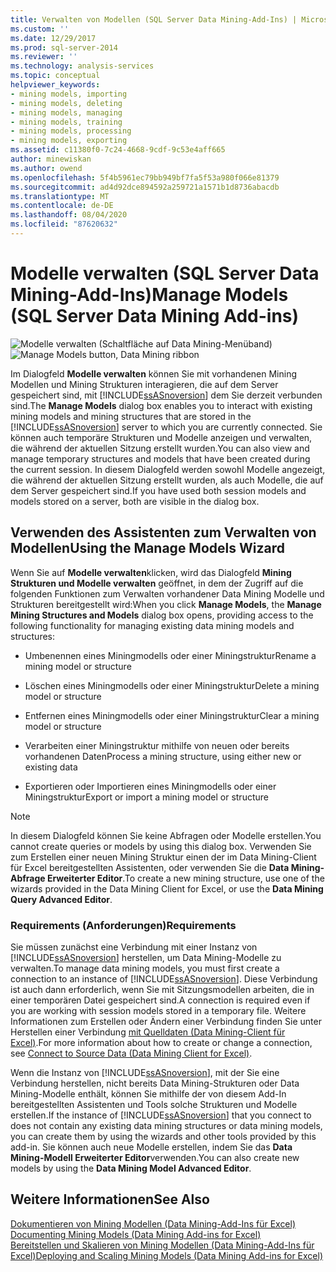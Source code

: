 ```yaml
---
title: Verwalten von Modellen (SQL Server Data Mining-Add-Ins) | Microsoft-Dokumentation
ms.custom: ''
ms.date: 12/29/2017
ms.prod: sql-server-2014
ms.reviewer: ''
ms.technology: analysis-services
ms.topic: conceptual
helpviewer_keywords:
- mining models, importing
- mining models, deleting
- mining models, managing
- mining models, training
- mining models, processing
- mining models, exporting
ms.assetid: c11380f0-7c24-4668-9cdf-9c53e4aff665
author: minewiskan
ms.author: owend
ms.openlocfilehash: 5f4b5961ec79bb949bf7fa5f53a980f066e81379
ms.sourcegitcommit: ad4d92dce894592a259721a1571b1d8736abacdb
ms.translationtype: MT
ms.contentlocale: de-DE
ms.lasthandoff: 08/04/2020
ms.locfileid: "87620632"
---
```

# <a name="manage-models-sql-server-data-mining-add-ins"></a><span data-ttu-id="8875a-102">Modelle verwalten (SQL Server Data Mining-Add-Ins)</span><span class="sxs-lookup"><span data-stu-id="8875a-102">Manage Models (SQL Server Data Mining Add-ins)</span></span>
  <span data-ttu-id="8875a-103">![Modelle verwalten (Schaltfläche auf Data Mining-Menüband)](media/dmc-manage.gif "Modelle verwalten (Schaltfläche auf Data Mining-Menüband)")</span><span class="sxs-lookup"><span data-stu-id="8875a-103">![Manage Models button, Data Mining ribbon](media/dmc-manage.gif "Manage Models button, Data Mining ribbon")</span></span>  
  
 <span data-ttu-id="8875a-104">Im Dialogfeld **Modelle verwalten** können Sie mit vorhandenen Mining Modellen und Mining Strukturen interagieren, die auf dem Server gespeichert sind, mit [!INCLUDE[ssASnoversion](../includes/ssasnoversion-md.md)] dem Sie derzeit verbunden sind.</span><span class="sxs-lookup"><span data-stu-id="8875a-104">The **Manage Models** dialog box enables you to interact with existing mining models and mining structures that are stored in the [!INCLUDE[ssASnoversion](../includes/ssasnoversion-md.md)] server to which you are currently connected.</span></span> <span data-ttu-id="8875a-105">Sie können auch temporäre Strukturen und Modelle anzeigen und verwalten, die während der aktuellen Sitzung erstellt wurden.</span><span class="sxs-lookup"><span data-stu-id="8875a-105">You can also view and manage temporary structures and models that have been created during the current session.</span></span> <span data-ttu-id="8875a-106">In diesem Dialogfeld werden sowohl Modelle angezeigt, die während der aktuellen Sitzung erstellt wurden, als auch Modelle, die auf dem Server gespeichert sind.</span><span class="sxs-lookup"><span data-stu-id="8875a-106">If you have used both session models and models stored on a server, both are visible in the dialog box.</span></span>  
  
## <a name="using-the-manage-models-wizard"></a><span data-ttu-id="8875a-107">Verwenden des Assistenten zum Verwalten von Modellen</span><span class="sxs-lookup"><span data-stu-id="8875a-107">Using the Manage Models Wizard</span></span>  
 <span data-ttu-id="8875a-108">Wenn Sie auf **Modelle verwalten**klicken, wird das Dialogfeld **Mining Strukturen und Modelle verwalten** geöffnet, in dem der Zugriff auf die folgenden Funktionen zum Verwalten vorhandener Data Mining Modelle und Strukturen bereitgestellt wird:</span><span class="sxs-lookup"><span data-stu-id="8875a-108">When you click **Manage Models**, the **Manage Mining Structures and Models** dialog box opens, providing access to the following functionality for managing existing data mining models and structures:</span></span>  
  
-   <span data-ttu-id="8875a-109">Umbenennen eines Miningmodells oder einer Miningstruktur</span><span class="sxs-lookup"><span data-stu-id="8875a-109">Rename a mining model or structure</span></span>  
  
-   <span data-ttu-id="8875a-110">Löschen eines Miningmodells oder einer Miningstruktur</span><span class="sxs-lookup"><span data-stu-id="8875a-110">Delete a mining model or structure</span></span>  
  
-   <span data-ttu-id="8875a-111">Entfernen eines Miningmodells oder einer Miningstruktur</span><span class="sxs-lookup"><span data-stu-id="8875a-111">Clear a mining model or structure</span></span>  
  
-   <span data-ttu-id="8875a-112">Verarbeiten einer Miningstruktur mithilfe von neuen oder bereits vorhandenen Daten</span><span class="sxs-lookup"><span data-stu-id="8875a-112">Process a mining structure, using either new or existing data</span></span>  
  
-   <span data-ttu-id="8875a-113">Exportieren oder Importieren eines Miningmodells oder einer Miningstruktur</span><span class="sxs-lookup"><span data-stu-id="8875a-113">Export or import a mining model or structure</span></span>  
  
> [!NOTE]  
>  <span data-ttu-id="8875a-114">In diesem Dialogfeld können Sie keine Abfragen oder Modelle erstellen.</span><span class="sxs-lookup"><span data-stu-id="8875a-114">You cannot create queries or models by using this dialog box.</span></span> <span data-ttu-id="8875a-115">Verwenden Sie zum Erstellen einer neuen Mining Struktur einen der im Data Mining-Client für Excel bereitgestellten Assistenten, oder verwenden Sie die **Data Mining-Abfrage Erweiterter Editor**.</span><span class="sxs-lookup"><span data-stu-id="8875a-115">To create a new mining structure, use one of the wizards provided in the Data Mining Client for Excel, or use the **Data Mining Query Advanced Editor**.</span></span>  
  
### <a name="requirements"></a><span data-ttu-id="8875a-116">Requirements (Anforderungen)</span><span class="sxs-lookup"><span data-stu-id="8875a-116">Requirements</span></span>  
 <span data-ttu-id="8875a-117">Sie müssen zunächst eine Verbindung mit einer Instanz von [!INCLUDE[ssASnoversion](../includes/ssasnoversion-md.md)] herstellen, um Data Mining-Modelle zu verwalten.</span><span class="sxs-lookup"><span data-stu-id="8875a-117">To manage data mining models, you must first create a connection to an instance of [!INCLUDE[ssASnoversion](../includes/ssasnoversion-md.md)].</span></span> <span data-ttu-id="8875a-118">Diese Verbindung ist auch dann erforderlich, wenn Sie mit Sitzungsmodellen arbeiten, die in einer temporären Datei gespeichert sind.</span><span class="sxs-lookup"><span data-stu-id="8875a-118">A connection is required even if you are working with session models stored in a temporary file.</span></span> <span data-ttu-id="8875a-119">Weitere Informationen zum Erstellen oder Ändern einer Verbindung finden Sie unter Herstellen einer Verbindung [mit Quelldaten &#40;Data Mining-Client für Excel&#41;](connect-to-source-data-data-mining-client-for-excel.md).</span><span class="sxs-lookup"><span data-stu-id="8875a-119">For more information about how to create or change a connection, see [Connect to Source Data &#40;Data Mining Client for Excel&#41;](connect-to-source-data-data-mining-client-for-excel.md).</span></span>  
  
 <span data-ttu-id="8875a-120">Wenn die Instanz von [!INCLUDE[ssASnoversion](../includes/ssasnoversion-md.md)], mit der Sie eine Verbindung herstellen, nicht bereits Data Mining-Strukturen oder Data Mining-Modelle enthält, können Sie mithilfe der von diesem Add-In bereitgestellten Assistenten und Tools solche Strukturen und Modelle erstellen.</span><span class="sxs-lookup"><span data-stu-id="8875a-120">If the instance of [!INCLUDE[ssASnoversion](../includes/ssasnoversion-md.md)] that you connect to does not contain any existing data mining structures or data mining models, you can create them by using the wizards and other tools provided by this add-in.</span></span> <span data-ttu-id="8875a-121">Sie können auch neue Modelle erstellen, indem Sie das **Data Mining-Modell Erweiterter Editor**verwenden.</span><span class="sxs-lookup"><span data-stu-id="8875a-121">You can also create new models by using the **Data Mining Model Advanced Editor**.</span></span>  
  
## <a name="see-also"></a><span data-ttu-id="8875a-122">Weitere Informationen</span><span class="sxs-lookup"><span data-stu-id="8875a-122">See Also</span></span>  
 <span data-ttu-id="8875a-123">[Dokumentieren von Mining Modellen &#40;Data Mining-Add-Ins für Excel&#41;](documenting-mining-models-data-mining-add-ins-for-excel.md) </span><span class="sxs-lookup"><span data-stu-id="8875a-123">[Documenting Mining Models &#40;Data Mining Add-ins for Excel&#41;](documenting-mining-models-data-mining-add-ins-for-excel.md) </span></span>  
 [<span data-ttu-id="8875a-124">Bereitstellen und Skalieren von Mining Modellen &#40;Data Mining-Add-Ins für Excel&#41;</span><span class="sxs-lookup"><span data-stu-id="8875a-124">Deploying and Scaling Mining Models &#40;Data Mining Add-ins for Excel&#41;</span></span>](deploying-and-scaling-mining-models-data-mining-add-ins-for-excel.md)   

  
